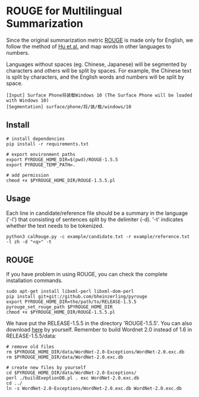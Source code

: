 # ROUGE for Multilingual Summarization

Since the original summarization metric [ROUGE](https://aclanthology.org/W04-1013/) is made only for English, we follow the method of [Hu et al.](https://aclanthology.org/D15-1229.pdf) and map words in other languages to numbers.

Languages without spaces (eg. Chinese, Japanese) will be segmented by characters and others will be split by spaces. For example, the Chinese text is split by characters, and the English words and numbers will be split by space.

```
[Input] Surface Phone将装载Windows 10 (The Surface Phone will be loaded with Windows 10)
[Segmentation] surface/phone/将/装/载/windows/10
```

## Install

``` shell
# install dependencies
pip install -r requirements.txt

# export environment paths
export PYROUGE_HOME_DIR=$(pwd)/ROUGE-1.5.5
export PYROUGE_TEMP_PATH=.

# add permission
chmod +x $PYROUGE_HOME_DIR/ROUGE-1.5.5.pl
```

## Usage
Each line in candidate/reference file should be a summary in the language ('-l') that consisting of sentences split by the delimiter (-d). '-t' indicates whether the text needs to be tokenized.

```
python3 calRouge.py -c example/candidate.txt -r example/reference.txt -l zh -d "<q>" -t
```

## ROUGE
If you have problem in using ROUGE, you can check the complete installation commands.

``` shell
sudo apt-get install libxml-perl libxml-dom-perl
pip install git+git://github.com/bheinzerling/pyrouge
export PYROUGE_HOME_DIR=the/path/to/RELEASE-1.5.5
pyrouge_set_rouge_path $PYROUGE_HOME_DIR
chmod +x $PYROUGE_HOME_DIR/ROUGE-1.5.5.pl
```

We have put the RELEASE-1.5.5 in the directory 'ROUGE-1.5.5'. You can also download [here](https://github.com/andersjo/pyrouge/tree/master/tools/ROUGE-1.5.5) by yourself. Remember to build Wordnet 2.0 instead of 1.6 in RELEASE-1.5.5/data:

```shell
# remove old files
rm $PYROUGE_HOME_DIR/data/WordNet-2.0-Exceptions/WordNet-2.0.exc.db
rm $PYROUGE_HOME_DIR/data/WordNet-2.0.exc.db

# create new files by yourself
cd $PYROUGE_HOME_DIR/data/WordNet-2.0-Exceptions/
perl ./buildExeptionDB.pl . exc WordNet-2.0.exc.db
cd ../
ln -s WordNet-2.0-Exceptions/WordNet-2.0.exc.db WordNet-2.0.exc.db
```
